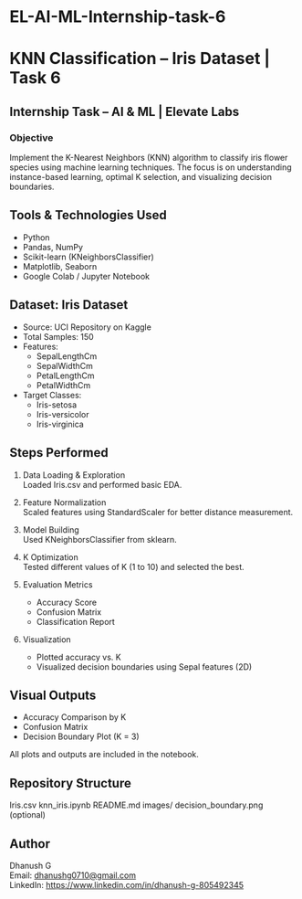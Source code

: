 # EL-AI-ML-Internship-task-6

# KNN Classification – Iris Dataset | Task 6

## Internship Task – AI & ML | Elevate Labs

### Objective
Implement the K-Nearest Neighbors (KNN) algorithm to classify iris flower species using machine learning techniques. The focus is on understanding instance-based learning, optimal K selection, and visualizing decision boundaries.

## Tools & Technologies Used
- Python  
- Pandas, NumPy  
- Scikit-learn (KNeighborsClassifier)  
- Matplotlib, Seaborn  
- Google Colab / Jupyter Notebook

## Dataset: Iris Dataset
- Source: UCI Repository on Kaggle  
- Total Samples: 150  
- Features:  
  - SepalLengthCm  
  - SepalWidthCm  
  - PetalLengthCm  
  - PetalWidthCm  
- Target Classes:  
  - Iris-setosa  
  - Iris-versicolor  
  - Iris-virginica

## Steps Performed

1. Data Loading & Exploration  
   Loaded Iris.csv and performed basic EDA.

2. Feature Normalization  
   Scaled features using StandardScaler for better distance measurement.

3. Model Building  
   Used KNeighborsClassifier from sklearn.

4. K Optimization  
   Tested different values of K (1 to 10) and selected the best.

5. Evaluation Metrics  
   - Accuracy Score  
   - Confusion Matrix  
   - Classification Report

6. Visualization  
   - Plotted accuracy vs. K  
   - Visualized decision boundaries using Sepal features (2D)

## Visual Outputs
- Accuracy Comparison by K  
- Confusion Matrix  
- Decision Boundary Plot (K = 3)

All plots and outputs are included in the notebook.

## Repository Structure
 Iris.csv
 knn_iris.ipynb
 README.md
 images/
 decision_boundary.png (optional)

 
## Author
Dhanush G  
Email: dhanushg0710@gmail.com  
LinkedIn: https://www.linkedin.com/in/dhanush-g-805492345


